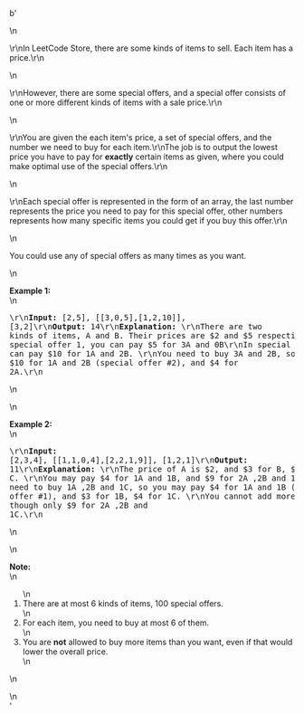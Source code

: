 b'<div class="question-description">\n<p><p>\r\nIn LeetCode Store, there are some kinds of items to sell. Each item has a price.\r\n</p>\n<p>\r\nHowever, there are some special offers, and a special offer consists of one or more different kinds of items with a sale price.\r\n</p>\n<p>\r\nYou are given the each item\'s price, a set of special offers, and the number we need to buy for each item.\r\nThe job is to output the lowest price you have to pay for <b>exactly</b> certain items as given, where you could make optimal use of the special offers.\r\n</p>\n<p>\r\nEach special offer is represented in the form of an array, the last number represents the price you need to pay for this special offer, other numbers represents how many specific items you could get if you buy this offer.\r\n</p>\n<p>You could use any of special offers as many times as you want.</p>\n<p><b>Example 1:</b><br/>\n<pre>\r\n<b>Input:</b> [2,5], [[3,0,5],[1,2,10]], [3,2]\r\n<b>Output:</b> 14\r\n<b>Explanation:</b> \r\nThere are two kinds of items, A and B. Their prices are $2 and $5 respectively. \r\nIn special offer 1, you can pay $5 for 3A and 0B\r\nIn special offer 2, you can pay $10 for 1A and 2B. \r\nYou need to buy 3A and 2B, so you may pay $10 for 1A and 2B (special offer #2), and $4 for 2A.\r\n</pre>\n</p>\n<p><b>Example 2:</b><br/>\n<pre>\r\n<b>Input:</b> [2,3,4], [[1,1,0,4],[2,2,1,9]], [1,2,1]\r\n<b>Output:</b> 11\r\n<b>Explanation:</b> \r\nThe price of A is $2, and $3 for B, $4 for C. \r\nYou may pay $4 for 1A and 1B, and $9 for 2A ,2B and 1C. \r\nYou need to buy 1A ,2B and 1C, so you may pay $4 for 1A and 1B (special offer #1), and $3 for 1B, $4 for 1C. \r\nYou cannot add more items, though only $9 for 2A ,2B and 1C.\r\n</pre>\n</p>\n<p><b>Note:</b><br/>\n<ol>\n<li>There are at most 6 kinds of items, 100 special offers.</li>\n<li>For each item, you need to buy at most 6 of them.</li>\n<li>You are <b>not</b> allowed to buy more items than you want, even if that would lower the overall price.</li>\n</ol>\n</p></p>\n</div>'